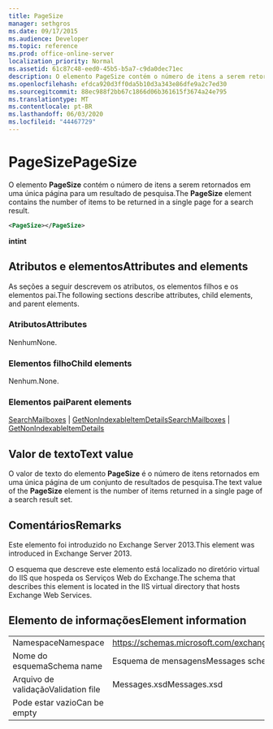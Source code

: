```yaml
---
title: PageSize
manager: sethgros
ms.date: 09/17/2015
ms.audience: Developer
ms.topic: reference
ms.prod: office-online-server
localization_priority: Normal
ms.assetid: 61c87c48-eed0-45b5-b5a7-c9da0dec71ec
description: O elemento PageSize contém o número de itens a serem retornados em uma única página para um resultado de pesquisa.
ms.openlocfilehash: efdca920d3ff0da5b10d3a343e86dfe9a2c7ed30
ms.sourcegitcommit: 88ec988f2bb67c1866d06b361615f3674a24e795
ms.translationtype: MT
ms.contentlocale: pt-BR
ms.lasthandoff: 06/03/2020
ms.locfileid: "44467729"
---
```

# <a name="pagesize"></a><span data-ttu-id="4a781-103">PageSize</span><span class="sxs-lookup"><span data-stu-id="4a781-103">PageSize</span></span>

<span data-ttu-id="4a781-104">O elemento **PageSize** contém o número de itens a serem retornados em uma única página para um resultado de pesquisa.</span><span class="sxs-lookup"><span data-stu-id="4a781-104">The **PageSize** element contains the number of items to be returned in a single page for a search result.</span></span> 
  
```XML
<PageSize></PageSize>
```

 <span data-ttu-id="4a781-105">**int**</span><span class="sxs-lookup"><span data-stu-id="4a781-105">**int**</span></span>
## <a name="attributes-and-elements"></a><span data-ttu-id="4a781-106">Atributos e elementos</span><span class="sxs-lookup"><span data-stu-id="4a781-106">Attributes and elements</span></span>

<span data-ttu-id="4a781-107">As seções a seguir descrevem os atributos, os elementos filhos e os elementos pai.</span><span class="sxs-lookup"><span data-stu-id="4a781-107">The following sections describe attributes, child elements, and parent elements.</span></span>
  
### <a name="attributes"></a><span data-ttu-id="4a781-108">Atributos</span><span class="sxs-lookup"><span data-stu-id="4a781-108">Attributes</span></span>

<span data-ttu-id="4a781-109">Nenhum</span><span class="sxs-lookup"><span data-stu-id="4a781-109">None.</span></span>
  
### <a name="child-elements"></a><span data-ttu-id="4a781-110">Elementos filho</span><span class="sxs-lookup"><span data-stu-id="4a781-110">Child elements</span></span>

<span data-ttu-id="4a781-111">Nenhum.</span><span class="sxs-lookup"><span data-stu-id="4a781-111">None.</span></span>
  
### <a name="parent-elements"></a><span data-ttu-id="4a781-112">Elementos pai</span><span class="sxs-lookup"><span data-stu-id="4a781-112">Parent elements</span></span>

<span data-ttu-id="4a781-113">[SearchMailboxes](searchmailboxes.md)  |  [GetNonIndexableItemDetails](getnonindexableitemdetails.md)</span><span class="sxs-lookup"><span data-stu-id="4a781-113">[SearchMailboxes](searchmailboxes.md) | [GetNonIndexableItemDetails](getnonindexableitemdetails.md)</span></span>
  
## <a name="text-value"></a><span data-ttu-id="4a781-114">Valor de texto</span><span class="sxs-lookup"><span data-stu-id="4a781-114">Text value</span></span>

<span data-ttu-id="4a781-115">O valor de texto do elemento **PageSize** é o número de itens retornados em uma única página de um conjunto de resultados de pesquisa.</span><span class="sxs-lookup"><span data-stu-id="4a781-115">The text value of the **PageSize** element is the number of items returned in a single page of a search result set.</span></span> 
  
## <a name="remarks"></a><span data-ttu-id="4a781-116">Comentários</span><span class="sxs-lookup"><span data-stu-id="4a781-116">Remarks</span></span>

<span data-ttu-id="4a781-117">Este elemento foi introduzido no Exchange Server 2013.</span><span class="sxs-lookup"><span data-stu-id="4a781-117">This element was introduced in Exchange Server 2013.</span></span>
  
<span data-ttu-id="4a781-118">O esquema que descreve este elemento está localizado no diretório virtual do IIS que hospeda os Serviços Web do Exchange.</span><span class="sxs-lookup"><span data-stu-id="4a781-118">The schema that describes this element is located in the IIS virtual directory that hosts Exchange Web Services.</span></span>
  
## <a name="element-information"></a><span data-ttu-id="4a781-119">Elemento de informações</span><span class="sxs-lookup"><span data-stu-id="4a781-119">Element information</span></span>

|||
|:-----|:-----|
|<span data-ttu-id="4a781-120">Namespace</span><span class="sxs-lookup"><span data-stu-id="4a781-120">Namespace</span></span>  <br/> |https://schemas.microsoft.com/exchange/services/2006/messages  <br/> |
|<span data-ttu-id="4a781-121">Nome do esquema</span><span class="sxs-lookup"><span data-stu-id="4a781-121">Schema name</span></span>  <br/> |<span data-ttu-id="4a781-122">Esquema de mensagens</span><span class="sxs-lookup"><span data-stu-id="4a781-122">Messages schema</span></span>  <br/> |
|<span data-ttu-id="4a781-123">Arquivo de validação</span><span class="sxs-lookup"><span data-stu-id="4a781-123">Validation file</span></span>  <br/> |<span data-ttu-id="4a781-124">Messages.xsd</span><span class="sxs-lookup"><span data-stu-id="4a781-124">Messages.xsd</span></span>  <br/> |
|<span data-ttu-id="4a781-125">Pode estar vazio</span><span class="sxs-lookup"><span data-stu-id="4a781-125">Can be empty</span></span>  <br/> ||
   

